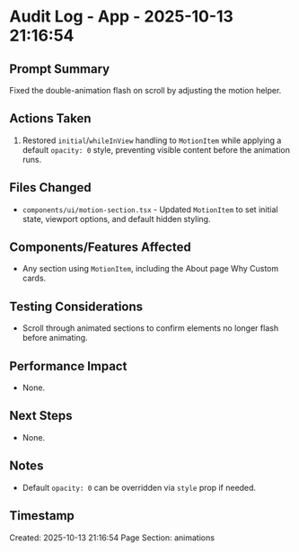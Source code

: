 # Audit Log - App - 2025-10-13 21:16:54

## Prompt Summary
Fixed the double-animation flash on scroll by adjusting the motion helper.

## Actions Taken
1. Restored `initial`/`whileInView` handling to `MotionItem` while applying a default `opacity: 0` style, preventing visible content before the animation runs.

## Files Changed
- `components/ui/motion-section.tsx` - Updated `MotionItem` to set initial state, viewport options, and default hidden styling.

## Components/Features Affected
- Any section using `MotionItem`, including the About page Why Custom cards.

## Testing Considerations
- Scroll through animated sections to confirm elements no longer flash before animating.

## Performance Impact
- None.

## Next Steps
- None.

## Notes
- Default `opacity: 0` can be overridden via `style` prop if needed.

## Timestamp
Created: 2025-10-13 21:16:54
Page Section: animations
